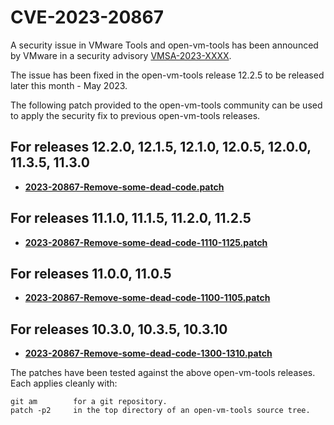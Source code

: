 #    CVE-2023-20867

A security issue in VMware Tools and open-vm-tools has been announced by VMware in a security advisory [VMSA-2023-XXXX](https://www.vmware.com/security/advisories/VMSA-2023-XXXX.html).

The issue has been fixed in the open-vm-tools release 12.2.5 to be released later this month - May 2023.

The following patch provided to the open-vm-tools community can be used to apply the security fix to previous open-vm-tools releases.

## For releases 12.2.0, 12.1.5, 12.1.0, 12.0.5, 12.0.0, 11.3.5, 11.3.0 


*   **[2023-20867-Remove-some-dead-code.patch](https://github.com/vmware/open-vm-tools/blob/CVE-2023-20867.patch/2023-20867-Remove-some-dead-code.patch)**


## For releases 11.1.0, 11.1.5, 11.2.0, 11.2.5 


*   **[2023-20867-Remove-some-dead-code-1110-1125.patch](https://github.com/vmware/open-vm-tools/blob/CVE-2023-20867.patch/2023-20867-Remove-some-dead-code-1110-1125.patch)**


## For releases 11.0.0, 11.0.5


*   **[2023-20867-Remove-some-dead-code-1100-1105.patch](https://github.com/vmware/open-vm-tools/blob/CVE-2023-20867.patch/2023-20867-Remove-some-dead-code-1100-1105.patch)**


## For releases 10.3.0, 10.3.5, 10.3.10


*   **[2023-20867-Remove-some-dead-code-1300-1310.patch](https://github.com/vmware/open-vm-tools/blob/CVE-2023-20867.patch/2023-20867-Remove-some-dead-code-1300-1310.patch)**


The patches have been tested against the above open-vm-tools releases.  Each applies cleanly with: 

    git am        for a git repository.
    patch -p2     in the top directory of an open-vm-tools source tree. 

 
